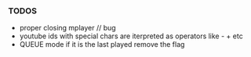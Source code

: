 ### TODOS
- proper closing mplayer  // bug
- youtube ids with special chars are iterpreted as operators like - + etc 
- QUEUE mode if it is the last played remove the flag